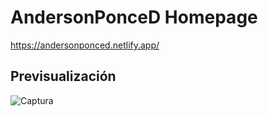 # **AndersonPonceD Homepage**

https://andersonponced.netlify.app/

## **Previsualización**

![Captura](https://user-images.githubusercontent.com/89653471/231899031-d86ea2d7-d10e-48c6-b1d5-22b6aa880858.PNG)
